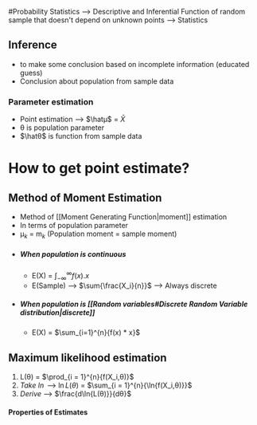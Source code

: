 #Probability 
Statistics --> Descriptive and Inferential
Function of random sample that doesn't depend on unknown points --> Statistics
## Inference
- to make some conclusion based on incomplete information (educated guess)
- Conclusion about population from sample data
### Parameter estimation
- Point estimation --> $\hatµ$  = $\bar X$ 
- θ is population parameter 
- $\hatθ$ is function from sample data
# How to get point estimate?
## Method of Moment Estimation
- Method of [[Moment Generating Function|moment]] estimation
- In terms of population parameter
- µ$_k$ = m$_k$ (Population moment = sample moment)
- ##### When population is continuous
  - E(X) = $\int_{-\infty}^{\infty}{f(x).x}$
  - E(Sample) --> $\sum{\frac{X_i}{n}}$ --> Always discrete
- ##### When population is [[Random variables#Discrete Random Variable distribution|discrete]]
  - E(X) = $\sum_{i=1}^{n}{f(x) * x}$
## Maximum likelihood estimation
1. L(θ) = $\prod_{i = 1}^{n}{f(X_i,θ)}$
2. *Take $\ln$* --> $\ln{L(θ)}$ = $\sum_{i = 1}^{n}{\ln{f(X_i,θ)}}$
3. *Derive* --> $\frac{d\ln{L(θ)}}{dθ}$

#### Properties of Estimates